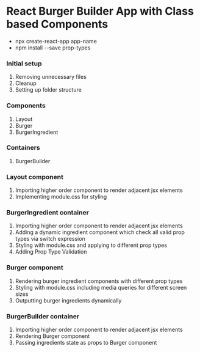 # React Burger Builder App with Class based Components

- npx create-react-app app-name
- npm install --save prop-types

### Initial setup

1. Removing unnecessary files
2. Cleanup
3. Setting up folder structure

### Components

1. Layout
2. Burger
3. BurgerIngredient

### Containers

1. BurgerBuilder

### Layout component

1. Importing higher order component to render adjacent jsx elements
2. Implementing module.css for styling

### BurgerIngredient container

1. Importing higher order component to render adjacent jsx elements
2. Adding a dynamic ingredient component which check all valid prop types via switch expression
3. Styling with module.css and applying to different prop types
4. Adding Prop Type Validation

### Burger component

1. Rendering burger ingredient components with different prop types
2. Styling with module.css including media queries for different screen sizes
3. Outputting burger ingredients dynamically

### BurgerBuilder container

1. Importing higher order component to render adjacent jsx elements
2. Rendering Burger component
3. Passing ingredients state as props to Burger component
